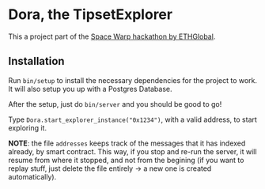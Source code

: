 # Dora, the TipsetExplorer

This a project part of the [Space Warp hackathon by ETHGlobal](https://ethglobal.com/events/spacewarp).

## Installation

Run `bin/setup` to install the necessary dependencies for the project to work. It will also setup you up with a Postgres Database. 

After the setup, just do `bin/server` and you should be good to go!

Type `Dora.start_explorer_instance("0x1234")`, with a valid address, to start exploring it.

**NOTE**: the file `addresses` keeps track of the messages that it has indexed already, by smart contract. This way, if you stop and re-run the server, it will resume from where it stopped, and not from the begining (if you want to replay stuff, just delete the file entirely -> a new one is created automatically).
